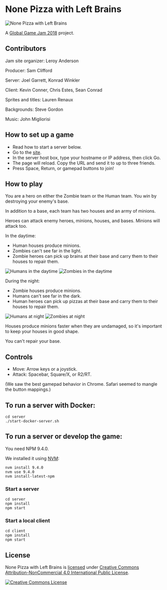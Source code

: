 # None Pizza with Left Brains

![None Pizza with Left Brains](https://raw.githubusercontent.com/kconner/none-pizza-with-left-brains/master/media/screenshot%201.png)

A [Global Game Jam 2018](https://globalgamejam.org) project.

## Contributors

Jam site organizer: Leroy Anderson

Producer: Sam Clifford

Server: Joel Garrett, Konrad Winkler

Client: Kevin Conner, Chris Estes, Sean Conrad

Sprites and titles: Lauren Renaux

Backgrounds: Steve Gordon

Music: John Migliorisi

## How to set up a game

* Read how to start a server below.
* Go to the [site](http://none-pizza-with-left-brains.win).
* In the server host box, type your hostname or IP address, then click Go.
* The page will reload. Copy the URL and send it to up to three friends.
* Press Space, Return, or gamepad buttons to join!

## How to play

You are a hero on either the Zombie team or the Human team. You win by destroying your enemy's base.

In addition to a base, each team has two houses and an army of minions.

Heroes can attack enemy heroes, minions, houses, and bases. Minions will attack too.

In the daytime:

* Human houses produce minions.
* Zombies can't see far in the light.
* Zombie heroes can pick up brains at their base and carry them to their houses to repair them.

![Humans in the daytime](https://raw.githubusercontent.com/kconner/none-pizza-with-left-brains/master/media/screenshot%202.png)
![Zombies in the daytime](https://raw.githubusercontent.com/kconner/none-pizza-with-left-brains/master/media/screenshot%205.png)

During the night:

* Zombie houses produce minions.
* Humans can't see far in the dark.
* Human heroes can pick up pizzas at their base and carry them to their houses to repair them.

![Humans at night](https://raw.githubusercontent.com/kconner/none-pizza-with-left-brains/master/media/screenshot%204.png)
![Zombies at night](https://raw.githubusercontent.com/kconner/none-pizza-with-left-brains/master/media/screenshot%203.png)

Houses produce minions faster when they are undamaged, so it's important to keep your houses in good shape.

You can't repair your base.

## Controls

* Move: Arrow keys or a joystick.
* Attack: Spacebar, Square/X, or R2/RT.

(We saw the best gamepad behavior in Chrome. Safari seemed to mangle the button mappings.)

## To run a server with Docker:

```
cd server
./start-docker-server.sh
```

## To run a server or develop the game:

You need NPM 9.4.0.

We installed it using [NVM](https://github.com/creationix/nvm):

```
nvm install 9.4.0
nvm use 9.4.0
nvm install-latest-npm
```

### Start a server

```
cd server
npm install
npm start
```

### Start a local client

```
cd client
npm install
npm start
```

## License

None Pizza with Left Brains is [licensed](https://cdn.rawgit.com/kconner/none-pizza-with-left-brains/master/LICENSE.html) under [Creative Commons Attribution-NonCommercial 4.0 International Public License](http://creativecommons.org/licenses/by-nc/4.0/).

[![Creative Commons License](https://i.creativecommons.org/l/by-nc/4.0/88x31.png)](http://creativecommons.org/licenses/by-nc/4.0/)
